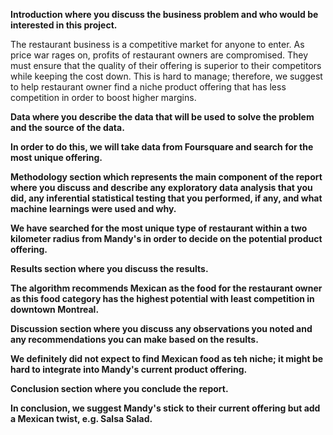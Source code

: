 <b>Introduction where you discuss the business problem and who would be interested in this project.</b>

The restaurant business is a competitive market for anyone to enter. As price war rages on, profits of restaurant owners are compromised. They must ensure that the quality of their offering is superior to their competitors while keeping the cost down. This is hard to manage; therefore, we suggest to help restaurant owner find a niche product offering that has less competition in order to boost higher margins.


<b>Data where you describe the data that will be used to solve the problem and the source of the data.<b>
    
In order to do this, we will take data from Foursquare and search for the most unique offering.
    

<b>Methodology section which represents the main component of the report where you discuss and describe any exploratory data analysis that you did, any inferential statistical testing that you performed, if any, and what machine learnings were used and why.<b>
    
We have searched for the most unique type of restaurant within a two kilometer radius from Mandy's in order to decide on the potential product offering.
    

<b>Results section where you discuss the results.<b>
    
The algorithm recommends Mexican as the food for the restaurant owner as this food category has the highest potential with least competition in downtown Montreal.
    
    
<b>Discussion section where you discuss any observations you noted and any recommendations you can make based on the results.<b>
    
We definitely did not expect to find Mexican food as teh niche; it might be hard to integrate into Mandy's current product offering.
    
    
<b>Conclusion section where you conclude the report.<b>

In conclusion, we suggest Mandy's stick to their current offering but add a Mexican twist, e.g. Salsa Salad.


 